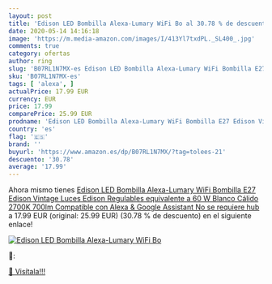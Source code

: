```yaml
---
layout: post
title: 'Edison LED Bombilla Alexa-Lumary WiFi Bo al 30.78 % de descuento'
date: 2020-05-14 14:16:18
image: 'https://m.media-amazon.com/images/I/413Yl7txdPL._SL400_.jpg'
comments: true
category: ofertas
author: ring
slug: 'B07RL1N7MX-es Edison LED Bombilla Alexa-Lumary WiFi Bombilla E27 Edison...'
sku: 'B07RL1N7MX-es'
tags: [ 'alexa', ]
actualPrice: 17.99 EUR
currency: EUR
price: 17.99
comparePrice: 25.99 EUR
prodname: 'Edison LED Bombilla Alexa-Lumary WiFi Bombilla E27 Edison Vintage Luces Edison Regulables  equivalente a 60 W  Blanco Cálido 2700K  700lm Compatible con Alexa & Google Assistant  No se requiere hub '
country: 'es'
flag: '🇪🇸'
brand: ''
buyurl: 'https://www.amazon.es/dp/B07RL1N7MX/?tag=tolees-21'
descuento: '30.78'
average: '17.99'
---
```


Ahora mismo tienes [Edison LED Bombilla Alexa-Lumary WiFi Bombilla E27 Edison Vintage Luces Edison Regulables  equivalente a 60 W  Blanco Cálido 2700K  700lm Compatible con Alexa & Google Assistant  No se requiere hub ](https://www.amazon.es/dp/B07RL1N7MX/?tag=tolees-21) a 17.99 EUR (original: 25.99 EUR) (30.78 %  de descuento) en el siguiente enlace!

[![Edison LED Bombilla Alexa-Lumary WiFi Bo](https://m.media-amazon.com/images/I/413Yl7txdPL._SL400_.jpg)](https://www.amazon.es/dp/B07RL1N7MX/?tag=tolees-21)

🔎:


[🛒 Visítala!!!](https://www.amazon.es/dp/B07RL1N7MX/?tag=tolees-21)
